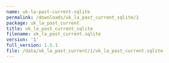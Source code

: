 ```yaml
---
name: uk-la-past-current-sqlite
permalink: /downloads/uk_la_past_current_sqlite/1
package: uk_la_past_current
title: uk_la_past_current_sqlite
filename: uk_la_past_current.sqlite
version: '1'
full_version: 1.5.1
file: /data/uk_la_past_current/1/uk_la_past_current.sqlite
---
```

